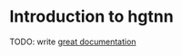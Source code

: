 # Introduction to hgtnn

TODO: write [great documentation](http://jacobian.org/writing/what-to-write/)
